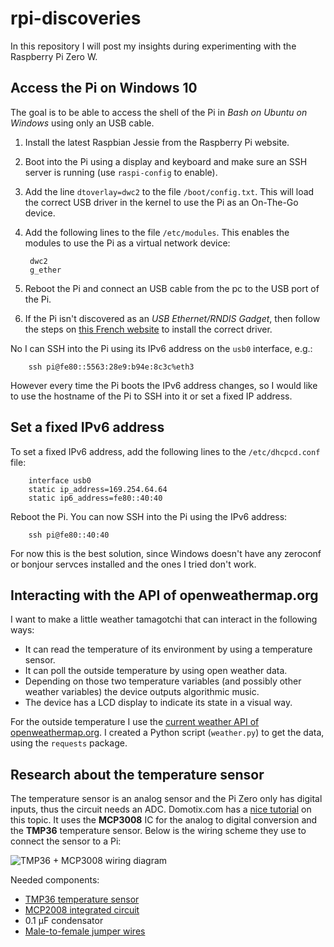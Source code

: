 # rpi-discoveries

In this repository I will post my insights during experimenting with the Raspberry Pi Zero W.

## Access the Pi on Windows 10

The goal is to be able to access the shell of the Pi in *Bash on Ubuntu on Windows* using only an USB cable.

1. Install the latest Raspbian Jessie from the Raspberry Pi website.
2. Boot into the Pi using a display and keyboard and make sure an SSH server is running (use `raspi-config` to enable).
3. Add the line `dtoverlay=dwc2` to the file `/boot/config.txt`. This will load the correct USB driver in the kernel to use the Pi as an On-The-Go device.
4. Add the following lines to the file `/etc/modules`. This enables the modules to use the Pi as a virtual network device:

        dwc2
        g_ether

5. Reboot the Pi and connect an USB cable from the pc to the USB port of the Pi.
6. If the Pi isn't discovered as an *USB Ethernet/RNDIS Gadget*, then follow the steps on [this French website](http://domotique.caron.ws/cartes-microcontroleurs/raspberrypi/pi-zero-otg-ethernet/) to install the correct driver.

No I can SSH into the Pi using its IPv6 address on the `usb0` interface, e.g.:

        ssh pi@fe80::5563:28e9:b94e:8c3c%eth3

However every time the Pi boots the IPv6 address changes, so I would like to use the hostname of the Pi to SSH into it or set a fixed IP address.

## Set a fixed IPv6 address

To set a fixed IPv6 address, add the following lines to the `/etc/dhcpcd.conf` file:

        interface usb0
        static ip_address=169.254.64.64
        static ip6_address=fe80::40:40

Reboot the Pi. You can now SSH into the Pi using the IPv6 address:

        ssh pi@fe80::40:40

For now this is the best solution, since Windows doesn't have any zeroconf or bonjour servces installed and the ones I tried don't work.

## Interacting with the API of openweathermap.org

I want to make a little weather tamagotchi that can interact in the following ways:
* It can read the temperature of its environment by using a temperature sensor.
* It can poll the outside temperature by using open weather data.
* Depending on those two temperature variables (and possibly other weather variables) the device outputs algorithmic music.
* The device has a LCD display to indicate its state in a visual way.

For the outside temperature I use the [current weather API of openweathermap.org](http://openweathermap.org/current). I created a Python script (`weather.py`) to get the data, using the `requests` package.

## Research about the temperature sensor

The temperature sensor is an analog sensor and the Pi Zero only has digital inputs, thus the circuit needs an ADC. Domotix.com has a [nice tutorial](http://domoticx.com/raspberry-pi-temperatuur-sensor-tmp36-gpiomcp3008/) on this topic. It uses the **MCP3008** IC for the analog to digital conversion and the **TMP36** temperature sensor. Below is the wiring scheme they use to connect the sensor to a Pi:

![TMP36 + MCP3008 wiring diagram](http://domoticx.com/wp-content/uploads/Raspberry-Pi-met-MCP3008-en-TMP36-schema-768x638.png)

Needed components:
* [TMP36 temperature sensor](https://www.kiwi-electronics.nl/tmp36-analoge-temperatuursensor?search=temperatuur)
* [MCP2008 integrated circuit](https://www.kiwi-electronics.nl/MCP3008-8-kanaals-10-Bit-ADC-met-SPI-Interface)
* 0.1 μF condensator
* [Male-to-female jumper wires](https://www.kiwi-electronics.nl/componenten-onderdelen/prototyping/jumperwires-kabeltjes/jumperwires-10-stuks-15-cm-mafe-female)
